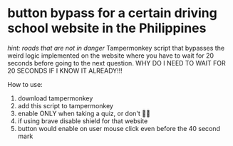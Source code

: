 # button bypass for a certain driving school website in the Philippines 
*hint: roads that are not in danger*
Tampermonkey script that bypasses the weird logic implemented on the website where you have to wait for 20 seconds before going to the next question. WHY DO I NEED TO WAIT FOR 20 SECONDS IF I KNOW IT ALREADY!!!

How to use:
1. download tampermonkey
2. add this script to tampermonkey
3. enable ONLY when taking a quiz, or don't 🤷‍♂️
4. if using brave disable shield for that website
5. button would enable on user mouse click even before the 40 second mark


